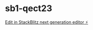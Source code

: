 # sb1-qect23

[Edit in StackBlitz next generation editor ⚡️](https://stackblitz.com/~/github.com/mgerasolo/sb1-qect23)